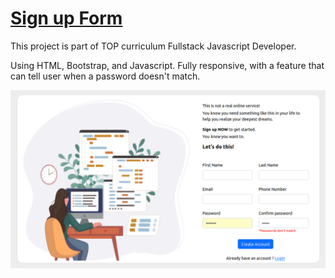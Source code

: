 # [Sign up Form](https://ariesan.github.io/signup-form-odinProject/)

This project is part of TOP curriculum Fullstack Javascript Developer.

Using HTML, Bootstrap, and Javascript.
Fully responsive, with a feature that can tell user when a password doesn't match.

![image](/signup-form-odinproject.png)


